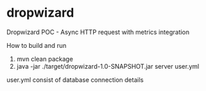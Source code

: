 # dropwizard
Dropwizard POC - Async HTTP request with metrics integration

How to build and run
1. mvn clean package
2. java -jar ./target/dropwizard-1.0-SNAPSHOT.jar server user.yml

user.yml consist of database connection details
